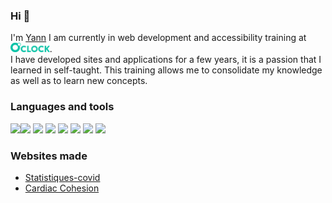 ### Hi 👋

I'm [Yann](https://yannletouzey.github.io)
I am currently in web development and accessibility training at [<img src="img/logo-full.svg" alt="Logo OClock" class="logo-oclock" height="15px">](https://oclock.io/).<br>
I have developed sites and applications for a few years, it is a passion that I learned in self-taught.
This training allows me to consolidate my knowledge as well as to learn new concepts.

### Languages and tools
<img src="https://cdn.jsdelivr.net/gh/devicons/devicon/icons/html5/html5-original.svg" width="20px"/><img src="https://cdn.jsdelivr.net/gh/devicons/devicon/icons/css3/css3-original.svg"  width="20px"/> <img src="https://cdn.jsdelivr.net/gh/devicons/devicon/icons/javascript/javascript-original.svg"  width="20px"/> <img src="https://cdn.jsdelivr.net/gh/devicons/devicon/icons/php/php-original.svg"  width="20px"/> <img src="https://cdn.jsdelivr.net/gh/devicons/devicon/icons/mysql/mysql-original.svg"  width="20px"/> <img src="https://cdn.jsdelivr.net/gh/devicons/devicon/icons/threejs/threejs-original.svg"  width="20px"/> <img src="https://cdn.jsdelivr.net/gh/devicons/devicon/icons/git/git-original.svg" width="20px"/> <img src="https://cdn.jsdelivr.net/gh/devicons/devicon/icons/markdown/markdown-original.svg" width="20px"/>

### Websites made

- [Statistiques-covid](https://statistiques-covid.com)
- [Cardiac Cohesion](https://cardiac-cohesion.vercel.app)
